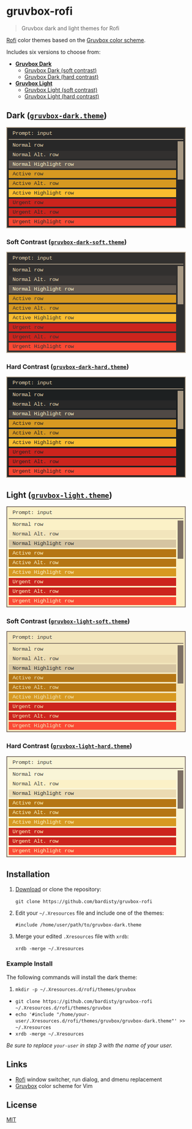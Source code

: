 # gruvbox-rofi

> Gruvbox dark and light themes for Rofi

[Rofi](https://github.com/DaveDavenport/rofi) color themes based on the
[Gruvbox color scheme](https://github.com/morhetz/gruvbox).

Includes six versions to choose from:

- __[Gruvbox Dark](#dark-gruvbox-darktheme)__
  - [Gruvbox Dark (soft contrast)](#soft-contrast-gruvbox-dark-softtheme)
  - [Gruvbox Dark (hard contrast)](#hard-contrast-gruvbox-dark-hardtheme)
- __[Gruvbox Light](#light-gruvbox-lighttheme)__
  - [Gruvbox Light (soft contrast)](#soft-contrast-gruvbox-light-softtheme)
  - [Gruvbox Light (hard contrast)](#hard-contrast-gruvbox-light-hardtheme)

## Dark ([`gruvbox-dark.theme`](gruvbox-dark.theme))

![gruvbox dark theme screenshot](docs/gruvbox-dark.png "gruvbox dark theme")

### Soft Contrast ([`gruvbox-dark-soft.theme`](gruvbox-dark-soft.theme))

![gruvbox dark theme (soft contrast) screenshot](docs/gruvbox-dark-soft.png "gruvbox dark theme (soft contrast)")

### Hard Contrast ([`gruvbox-dark-hard.theme`](gruvbox-dark-hard.theme))

![gruvbox dark theme (hard contrast) screenshot](docs/gruvbox-dark-hard.png "gruvbox dark theme (hard contrast)")

## Light ([`gruvbox-light.theme`](gruvbox-light.theme))

![gruvbox light theme screenshot](docs/gruvbox-light.png "gruvbox light theme")

### Soft Contrast ([`gruvbox-light-soft.theme`](gruvbox-light-soft.theme))

![gruvbox light theme (soft contrast) screenshot](docs/gruvbox-light-soft.png "gruvbox light theme (soft contrast)")

### Hard Contrast ([`gruvbox-light-hard.theme`](gruvbox-light-hard.theme))

![gruvbox light theme (hard contrast) screenshot](docs/gruvbox-light-hard.png "gruvbox light theme (hard contrast)")

## Installation

1. [Download](https://github.com/bardisty/gruvbox-rofi/archive/master.zip)
   or clone the repository:

   `git clone https://github.com/bardisty/gruvbox-rofi`

2. Edit your `~/.Xresources` file and include one of the themes:

   ```xdefaults
   #include /home/user/path/to/gruvbox-dark.theme
   ```

3. Merge your edited `.Xresources` file with `xrdb`:

   `xrdb -merge ~/.Xresources`

### Example Install

The following commands will install the dark theme:

1. `mkdir -p ~/.Xresources.d/rofi/themes/gruvbox`
- `git clone https://github.com/bardisty/gruvbox-rofi ~/.Xresources.d/rofi/themes/gruvbox`
- `echo '#include "/home/your-user/.Xresources.d/rofi/themes/gruvbox/gruvbox-dark.theme"' >> ~/.Xresources`
- `xrdb -merge ~/.Xresources`

*Be sure to replace `your-user` in step 3 with the name of your user.*

## Links

- [Rofi](https://github.com/DaveDavenport/rofi) window switcher, run dialog,
  and dmenu replacement
- [Gruvbox](https://github.com/morhetz/gruvbox) color scheme for Vim

## License

[MIT](LICENSE)
